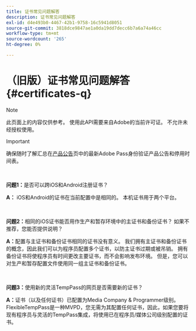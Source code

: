 ```yaml
---
title: 证书常见问题解答
description: 证书常见问题解答
exl-id: d4e493b0-4467-42b1-9758-16c5941d8051
source-git-commit: 3818dce9847ae1a0da19dd7decc6b7a6a74a46cc
workflow-type: tm+mt
source-wordcount: '265'
ht-degree: 0%

---
```


# （旧版）证书常见问题解答 {#certificates-q}

>[!NOTE]
>
>此页面上的内容仅供参考。 使用此API需要来自Adobe的当前许可证。 不允许未经授权使用。

>[!IMPORTANT]
>
> 确保随时了解汇总在[产品公告](/help/authentication/product-announcements.md)页中的最新Adobe Pass身份验证产品公告和停用时间表。

</br>

**问题1：**&#x200B;是否可以跨iOS和Android注册证书？

**A：** iOS和Android的证书在当前配置中是相同的。 本机证书用于两个平台。

</br>

**问题2：**&#x200B;相同的iOS证书能否用作生产和暂存环境中的主证书和备份证书？ 如果不推荐，您能否提供说明？

**A：**&#x200B;配置与主证书和备份证书相同的证书没有意义。 我们拥有主证书和备份证书的概念，因此我们可以为程序员配置多个证书，以防主证书过期或被吊销。 拥有备份证书将使程序员有时间更改主要证书，而不会影响发布环境。 但是，您可以对生产和暂存配置文件使用同一组主证书和备份证书。

</br>

**问题3：**&#x200B;使用新的灵活TempPass的网页是否需要新的证书？

**A：**&#x200B;证书（以及任何证书）已配置为Media Company &amp; Programmer级别。 FlexibleTempPass是一种MVPD，您无需为其配置任何证书，因此，如果您要将现有程序员与灵活的TempPass集成，将使用已在程序员/媒体公司级别配置的证书。
